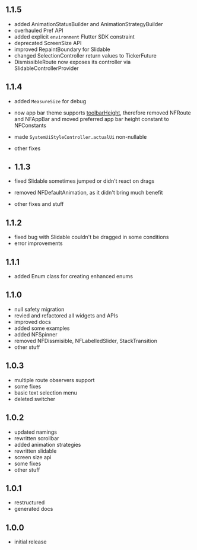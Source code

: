 ## 1.1.5

* added AnimationStatusBuilder and AnimationStrategyBuilder
* overhauled Pref API
* added explicit `environment` Flutter SDK constraint
* deprecated ScreenSize API
* improved RepaintBoundary for Slidable
* changed SelectionController return values to TickerFuture
* DismissibleRoute now exposes its controller via SlidableControllerProvider

## 1.1.4

* added `MeasureSize` for debug
* now app bar theme supports [toolbarHeight](https://github.com/flutter/flutter/pull/80467), therefore removed NFRoute and NFAppBar and moved preferred app bar height constant to NFConstants
* made `SystemUiStyleController.actualUi` non-nullable
* other fixes

* ## 1.1.3

* fixed Slidable sometimes jumped or didn't react on drags
* removed NFDefaultAnimation, as it didn't bring much benefit
* other fixes and stuff

## 1.1.2

* fixed bug with Slidable couldn't be dragged in some conditions
* error improvements

## 1.1.1

* added Enum class for creating enhanced enums

## 1.1.0

* null safety migration
* revied and refactored all widgets and APIs
* improved docs
* added some examples
* added NFSpinner
* removed NFDissmisible, NFLabelledSlider, StackTransition
* other stuff
 
## 1.0.3

* multiple route observers support
* some fixes
* basic text selection menu
* deleted switcher

## 1.0.2

* updated namings
* rewritten scrollbar
* added animation strategies
* rewritten slidable
* screen size api
* some fixes
* other stuff

## 1.0.1

* restructured
* generated docs
 
## 1.0.0

* initial release